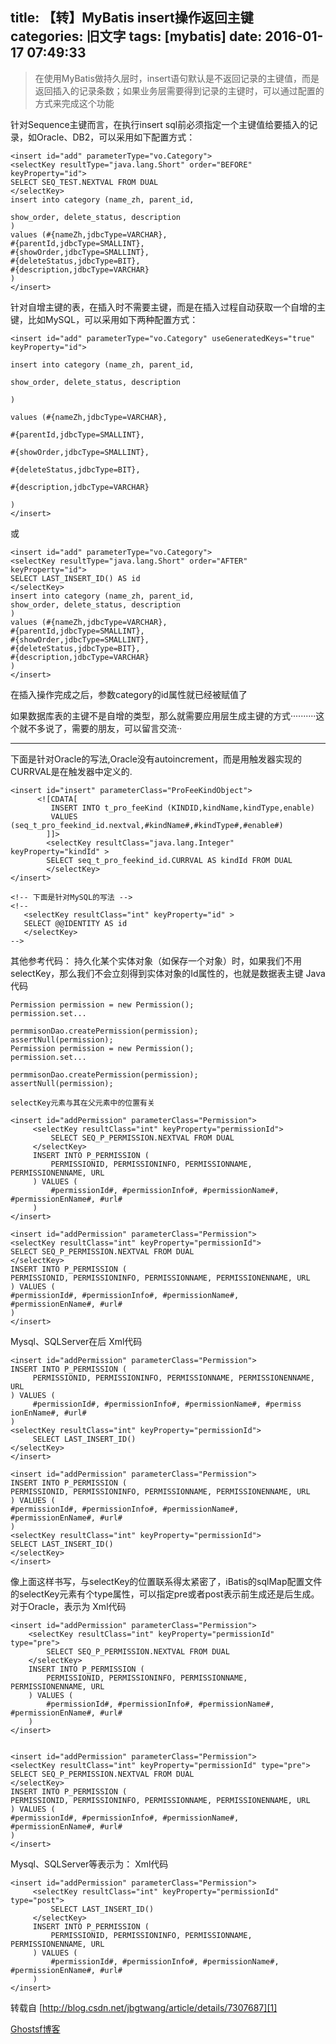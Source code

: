 title: 【转】MyBatis insert操作返回主键
categories: 旧文字
tags: [mybatis]
date: 2016-01-17 07:49:33
---
> 在使用MyBatis做持久层时，insert语句默认是不返回记录的主键值，而是返回插入的记录条数；如果业务层需要得到记录的主键时，可以通过配置的方式来完成这个功能


针对Sequence主键而言，在执行insert sql前必须指定一个主键值给要插入的记录，如Oracle、DB2，可以采用如下配置方式：

    <insert id="add" parameterType="vo.Category">
    <selectKey resultType="java.lang.Short" order="BEFORE" keyProperty="id">
    SELECT SEQ_TEST.NEXTVAL FROM DUAL
    </selectKey>
    insert into category (name_zh, parent_id,
    
    show_order, delete_status, description
    )
    values (#{nameZh,jdbcType=VARCHAR},
    #{parentId,jdbcType=SMALLINT},
    #{showOrder,jdbcType=SMALLINT},
    #{deleteStatus,jdbcType=BIT},
    #{description,jdbcType=VARCHAR}
    )
    </insert>


针对自增主键的表，在插入时不需要主键，而是在插入过程自动获取一个自增的主键，比如MySQL，可以采用如下两种配置方式：

    <insert id="add" parameterType="vo.Category" useGeneratedKeys="true" keyProperty="id">
    
    insert into category (name_zh, parent_id,
    
    show_order, delete_status, description
    
    )
    
    values (#{nameZh,jdbcType=VARCHAR},
    
    #{parentId,jdbcType=SMALLINT},
    
    #{showOrder,jdbcType=SMALLINT},
    
    #{deleteStatus,jdbcType=BIT},
    
    #{description,jdbcType=VARCHAR}
    
    )
    </insert>

或

    <insert id="add" parameterType="vo.Category">
    <selectKey resultType="java.lang.Short" order="AFTER" keyProperty="id">
    SELECT LAST_INSERT_ID() AS id
    </selectKey>
    insert into category (name_zh, parent_id,
    show_order, delete_status, description
    )
    values (#{nameZh,jdbcType=VARCHAR},
    #{parentId,jdbcType=SMALLINT},
    #{showOrder,jdbcType=SMALLINT},
    #{deleteStatus,jdbcType=BIT},
    #{description,jdbcType=VARCHAR}
    )
    </insert>


<!--more-->


在插入操作完成之后，参数category的id属性就已经被赋值了

如果数据库表的主键不是自增的类型，那么就需要应用层生成主键的方式··········这个就不多说了，需要的朋友，可以留言交流··

-----------------------------------------

下面是针对Oracle的写法,Oracle没有autoincrement，而是用触发器实现的 CURRVAL是在触发器中定义的.

    <insert id="insert" parameterClass="ProFeeKindObject">
          <![CDATA[
             INSERT INTO t_pro_feeKind (KINDID,kindName,kindType,enable)
             VALUES (seq_t_pro_feekind_id.nextval,#kindName#,#kindType#,#enable#)
            ]]>
            <selectKey resultClass="java.lang.Integer" keyProperty="kindId" >
            SELECT seq_t_pro_feekind_id.CURRVAL AS kindId FROM DUAL
            </selectKey>    
    </insert>

    <!-- 下面是针对MySQL的写法 -->
    <!--
       <selectKey resultClass="int" keyProperty="id" >
       SELECT @@IDENTITY AS id
       </selectKey>
    -->

其他参考代码：
持久化某个实体对象（如保存一个对象）时，如果我们不用selectKey，那么我们不会立刻得到实体对象的Id属性的，也就是数据表主键
Java代码

    Permission permission = new Permission(); 
    permission.set... 
    
    permmisonDao.createPermission(permission); 
    assertNull(permission); 
    Permission permission = new Permission();
    permission.set...
    
    permmisonDao.createPermission(permission);
    assertNull(permission);
    
    selectKey元素与其在父元素中的位置有关
    
    <insert id="addPermission" parameterClass="Permission">    
         <selectKey resultClass="int" keyProperty="permissionId">    
             SELECT SEQ_P_PERMISSION.NEXTVAL FROM DUAL     
         </selectKey>    
         INSERT INTO P_PERMISSION ( 
             PERMISSIONID, PERMISSIONINFO, PERMISSIONNAME, PERMISSIONENNAME, URL 
         ) VALUES ( 
             #permissionId#, #permissionInfo#, #permissionName#, #permissionEnName#, #url# 
         )     
    </insert>
    
    <insert id="addPermission" parameterClass="Permission"> 
    <selectKey resultClass="int" keyProperty="permissionId"> 
    SELECT SEQ_P_PERMISSION.NEXTVAL FROM DUAL   
    </selectKey> 
    INSERT INTO P_PERMISSION (
    PERMISSIONID, PERMISSIONINFO, PERMISSIONNAME, PERMISSIONENNAME, URL
    ) VALUES (
    #permissionId#, #permissionInfo#, #permissionName#, #permissionEnName#, #url#
    )   
    </insert>

Mysql、SQLServer在后
Xml代码

    <insert id="addPermission" parameterClass="Permission">      
    INSERT INTO P_PERMISSION ( 
         PERMISSIONID, PERMISSIONINFO, PERMISSIONNAME, PERMISSIONENNAME, URL 
    ) VALUES ( 
         #permissionId#, #permissionInfo#, #permissionName#, #permiss
    ionEnName#, #url# 
    ) 
    <selectKey resultClass="int" keyProperty="permissionId">    
         SELECT LAST_INSERT_ID()     
    </selectKey> 
    </insert>
    
    <insert id="addPermission" parameterClass="Permission">    
    INSERT INTO P_PERMISSION (
    PERMISSIONID, PERMISSIONINFO, PERMISSIONNAME, PERMISSIONENNAME, URL
    ) VALUES (
    #permissionId#, #permissionInfo#, #permissionName#, #permissionEnName#, #url#
    )
    <selectKey resultClass="int" keyProperty="permissionId"> 
    SELECT LAST_INSERT_ID()   
    </selectKey>
    </insert>

像上面这样书写，与selectKey的位置联系得太紧密了，iBatis的sqlMap配置文件的selectKey元素有个type属性，可以指定pre或者post表示前生成还是后生成。
对于Oracle，表示为
Xml代码

    <insert id="addPermission" parameterClass="Permission">    
        <selectKey resultClass="int" keyProperty="permissionId" type="pre">    
            SELECT SEQ_P_PERMISSION.NEXTVAL FROM DUAL     
        </selectKey>    
        INSERT INTO P_PERMISSION ( 
            PERMISSIONID, PERMISSIONINFO, PERMISSIONNAME, PERMISSIONENNAME, URL 
        ) VALUES ( 
            #permissionId#, #permissionInfo#, #permissionName#, #permissionEnName#, #url# 
        )     
    </insert>   
    
    
    <insert id="addPermission" parameterClass="Permission"> 
    <selectKey resultClass="int" keyProperty="permissionId" type="pre"> 
    SELECT SEQ_P_PERMISSION.NEXTVAL FROM DUAL   
    </selectKey> 
    INSERT INTO P_PERMISSION (
    PERMISSIONID, PERMISSIONINFO, PERMISSIONNAME, PERMISSIONENNAME, URL
    ) VALUES (
    #permissionId#, #permissionInfo#, #permissionName#, #permissionEnName#, #url#
    )   
    </insert>

Mysql、SQLServer等表示为：
Xml代码

    <insert id="addPermission" parameterClass="Permission">    
         <selectKey resultClass="int" keyProperty="permissionId" type="post">    
             SELECT LAST_INSERT_ID() 
         </selectKey>    
         INSERT INTO P_PERMISSION ( 
             PERMISSIONID, PERMISSIONINFO, PERMISSIONNAME, PERMISSIONENNAME, URL 
         ) VALUES ( 
             #permissionId#, #permissionInfo#, #permissionName#, #permissionEnName#, #url# 
         )     
    </insert>

转载自 [http://blog.csdn.net/jbgtwang/article/details/7307687][1]

[Ghostsf博客][2]


  [1]: http://blog.csdn.net/jbgtwang/article/details/7307687
  [2]: http://www.ghostsf.com